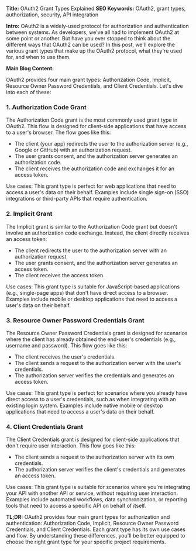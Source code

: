 **Title:** OAuth2 Grant Types Explained
**SEO Keywords:** OAuth2, grant types, authorization, security, API integration

**Intro:**
OAuth2 is a widely-used protocol for authorization and authentication between systems. As developers, we've all had to implement OAuth2 at some point or another. But have you ever stopped to think about the different ways that OAuth2 can be used? In this post, we'll explore the various grant types that make up the OAuth2 protocol, what they're used for, and when to use them.

**Main Blog Content:**

OAuth2 provides four main grant types: Authorization Code, Implicit, Resource Owner Password Credentials, and Client Credentials. Let's dive into each of these:

### 1. Authorization Code Grant

The Authorization Code grant is the most commonly used grant type in OAuth2. This flow is designed for client-side applications that have access to a user's browser. The flow goes like this:
- The client (your app) redirects the user to the authorization server (e.g., Google or GitHub) with an authorization request.
- The user grants consent, and the authorization server generates an authorization code.
- The client receives the authorization code and exchanges it for an access token.

Use cases: This grant type is perfect for web applications that need to access a user's data on their behalf. Examples include single sign-on (SSO) integrations or third-party APIs that require authentication.

### 2. Implicit Grant

The Implicit grant is similar to the Authorization Code grant but doesn't involve an authorization code exchange. Instead, the client directly receives an access token:
- The client redirects the user to the authorization server with an authorization request.
- The user grants consent, and the authorization server generates an access token.
- The client receives the access token.

Use cases: This grant type is suitable for JavaScript-based applications (e.g., single-page apps) that don't have direct access to a browser. Examples include mobile or desktop applications that need to access a user's data on their behalf.

### 3. Resource Owner Password Credentials Grant

The Resource Owner Password Credentials grant is designed for scenarios where the client has already obtained the end-user's credentials (e.g., username and password). This flow goes like this:
- The client receives the user's credentials.
- The client sends a request to the authorization server with the user's credentials.
- The authorization server verifies the credentials and generates an access token.

Use cases: This grant type is perfect for scenarios where you already have direct access to a user's credentials, such as when integrating with an existing login system. Examples include native mobile or desktop applications that need to access a user's data on their behalf.

### 4. Client Credentials Grant

The Client Credentials grant is designed for client-side applications that don't require user interaction. This flow goes like this:
- The client sends a request to the authorization server with its own credentials.
- The authorization server verifies the client's credentials and generates an access token.

Use cases: This grant type is suitable for scenarios where you're integrating your API with another API or service, without requiring user interaction. Examples include automated workflows, data synchronization, or reporting tools that need to access a specific API on behalf of itself.

**TL;DR:** OAuth2 provides four main grant types for authorization and authentication: Authorization Code, Implicit, Resource Owner Password Credentials, and Client Credentials. Each grant type has its own use cases and flow. By understanding these differences, you'll be better equipped to choose the right grant type for your specific project requirements.